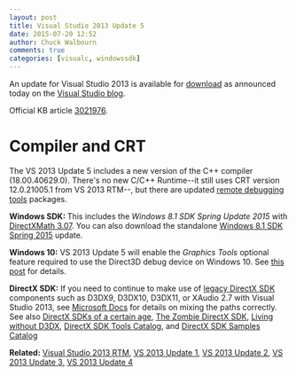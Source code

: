 ```yaml
---
layout: post
title: Visual Studio 2013 Update 5
date: 2015-07-20 12:52
author: Chuck Walbourn
comments: true
categories: [visualc, windowssdk]
---
```

An update for Visual Studio 2013 is available for <a href="http://go.microsoft.com/fwlink/?LinkId=519378">download</a> as announced today on the <a href="https://devblogs.microsoft.com/visualstudio/visual-studio-2015-and-visual-studio-2013-update-5-released/">Visual Studio blog</a>.
<!--more-->

Official KB article <a href="https://support.microsoft.com/en-us/kb/3021976">3021976</a>.

<h1>Compiler and CRT</h1>

<p>The VS 2013 Update 5 includes a new version of the C++ compiler (18.00.40629.0). There's no new C/C++ Runtime--it still uses CRT version 12.0.21005.1 from VS 2013 RTM--, but there are updated <a href="http://go.microsoft.com/fwlink/?LinkId=519380">remote debugging tools</a> packages.

<strong>Windows SDK: </strong>This includes the <em>Windows 8.1 SDK Spring Update 2015</em> with <a href="https://walbourn.github.io/directxmath-3-07/">DirectXMath 3.07</a>. You can also download the standalone <a href="http://go.microsoft.com/fwlink/?LinkID=323507">Windows 8.1 SDK Spring 2015</a> update.

<strong>Windows 10:</strong> VS 2013 Update 5 will enable the <em>Graphics Tools</em> optional feature required to use the Direct3D debug device on Windows 10. See <a href="https://devblogs.microsoft.com/cppblog/visual-studio-2015-and-graphics-tools-for-windows-10/">this post</a> for details.

<strong>DirectX SDK:</strong> If you need to continue to make use of <a href="https://walbourn.github.io/announcement-directx-sdk-june-2010-is-live/">legacy DirectX SDK</a> components such as D3DX9, D3DX10, D3DX11, or XAudio 2.7 with Visual Studio 2013, see <a href="https://docs.microsoft.com/en-us/windows/desktop/directx-sdk--august-2009-">Microsoft Docs</a> for details on mixing the paths correctly. See also <a href="https://walbourn.github.io/directx-sdk-s-of-a-certain-age/">DirectX SDKs of a certain age</a>, <a href="https://walbourn.github.io/the-zombie-directx-sdk/">The Zombie DirectX SDK</a>, <a href="https://walbourn.github.io/living-without-d3dx/">Living without D3DX</a>, <a href="https://walbourn.github.io/directx-sdk-tools-catalog/">DirectX SDK Tools Catalog</a>, and <a href="https://walbourn.github.io/directx-sdk-samples-catalog/">DirectX SDK Samples Catalog</a>

<strong>Related:</strong> <a href="https://walbourn.github.io/visual-studio-2013-and-windows-8-1-sdk-rtm-are-now-available/">Visual Studio 2013 RTM</a>, <a href="https://walbourn.github.io/visual-studio-2013-update-1/">VS 2013 Update 1</a>, <a href="https://walbourn.github.io/visual-studio-2013-update-2/">VS 2013 Update 2,</a> <a href="https://walbourn.github.io/visual-studio-2013-update-3/">VS 2013 Update 3,</a> <a href="https://walbourn.github.io/visual-studio-2013-update-4/">VS 2013 Update 4</a>
